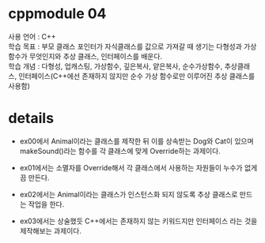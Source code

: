 # cppmodule 04
사용 언어 : C++   
학습 목표 : 부모 클래스 포인터가 자식클래스를 값으로 가져갈 때 생기는 다형성과 가상함수가 무엇인지와 추상 클래스, 인터페이스를 배운다.   
학습 개념 : 다형성, 업캐스팅, 가상함수, 깊은복사, 얕은복사, 순수가상함수, 추상클래스, 인터페이스(C++에선 존재하지 않지만 순수 가상 함수로만 이루어진 추상 클래스를 사용함)  

# details
* ex00에서 Animal이라는 클래스를 제작한 뒤 이를 상속받는 Dog와 Cat이 있으며 makeSound()라는 함수를 각 클래스에 맞게 Override하는 과제이다.

* ex01에서는 소멸자를 Override해서 각 클래스에서 사용하는 자원들이 누수가 없게끔 만든다.

* ex02에서는 Animal이라는 클래스가 인스턴스화 되지 않도록 추상 클래스로 만드는 작업을 한다.

* ex03에서는 상술했듯 C++에서는 존재하지 않는 키워드지만 인터페이스 라는 것을 제작해보는 과제이다.
